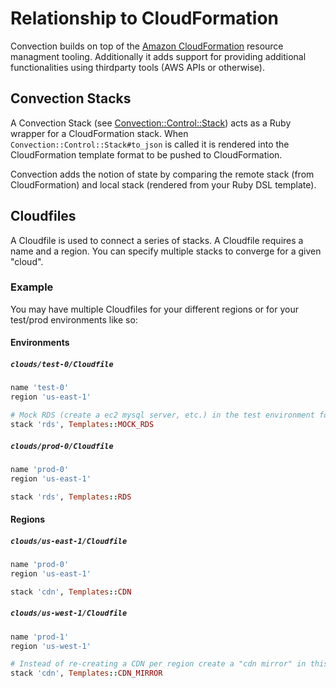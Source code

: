 # Relationship to CloudFormation
Convection builds on top of the [Amazon CloudFormation](https://aws.amazon.com/cloudformation/) resource managment tooling. Additionally it adds support for providing additional functionalities using thirdparty tools (AWS APIs or otherwise).

## Convection Stacks
A Convection Stack (see [Convection::Control::Stack][convection-stack-api]) acts as a Ruby wrapper for a CloudFormation stack. When `Convection::Control::Stack#to_json` is called it is rendered into the CloudFormation template format to be pushed to CloudFormation.

Convection adds the notion of state by comparing the remote stack (from CloudFormation) and local stack (rendered from your Ruby DSL template).

## Cloudfiles
A Cloudfile is used to connect a series of stacks. A Cloudfile requires a name and a region. You can specify multiple stacks to converge for a given "cloud".

### Example
You may have multiple Cloudfiles for your different regions or for your test/prod environments like so:

#### Environments
##### `clouds/test-0/Cloudfile`
```ruby
name 'test-0'
region 'us-east-1'

# Mock RDS (create a ec2 mysql server, etc.) in the test environment for quicker turn around.
stack 'rds', Templates::MOCK_RDS
```

##### `clouds/prod-0/Cloudfile`
```ruby
name 'prod-0'
region 'us-east-1'

stack 'rds', Templates::RDS
```

#### Regions
##### `clouds/us-east-1/Cloudfile`
```ruby
name 'prod-0'
region 'us-east-1'

stack 'cdn', Templates::CDN
```

##### `clouds/us-west-1/Cloudfile`
```ruby
name 'prod-1'
region 'us-west-1'

# Instead of re-creating a CDN per region create a "cdn mirror" in this region.
stack 'cdn', Templates::CDN_MIRROR
```

[convection-stack-api]: http://www.rubydoc.info/gems/convection/Convection/Control/Stack
